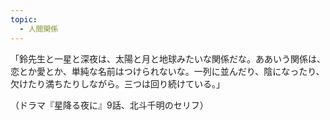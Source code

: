 ```yaml
---
topic:
  - 人間関係
---
```

「鈴先生と一星と深夜は、太陽と月と地球みたいな関係だな。ああいう関係は、恋とか愛とか、単純な名前はつけられないな。一列に並んだり、陰になったり、欠けたり満ちたりしながら。三つは回り続けている。」

（ドラマ『星降る夜に』9話、北斗千明のセリフ）